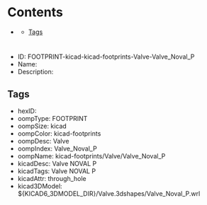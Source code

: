 



Contents
========

* [](#)
	* [Tags](#tags)

# 

- ID: FOOTPRINT-kicad-kicad-footprints-Valve-Valve_Noval_P
- Name: 
- Description: 

## Tags

- hexID: 
- oompType: FOOTPRINT
- oompSize: kicad
- oompColor: kicad-footprints
- oompDesc: Valve
- oompIndex: Valve_Noval_P
- oompName: kicad-footprints/Valve/Valve_Noval_P
- kicadDesc: Valve NOVAL P
- kicadTags: Valve NOVAL P
- kicadAttr: through_hole
- kicad3DModel: ${KICAD6_3DMODEL_DIR}/Valve.3dshapes/Valve_Noval_P.wrl
